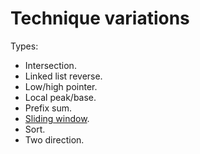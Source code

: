 # Technique variations

Types:

- Intersection.
- Linked list reverse.
- Low/high pointer.
- Local peak/base.
- Prefix sum.
- [Sliding window](./docs/slidingwindow.md).
- Sort.
- Two direction.
